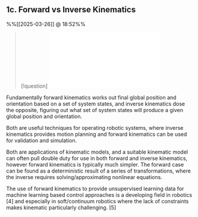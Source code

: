 
## 1c. Forward vs Inverse Kinematics
%%[[2025-03-26]] @ 18:52%%

> [!question] 
> ![1c. What are the differences between forward kinematics and inverse kinematics?](Questions.md#1c.%20What%20are%20the%20differences%20between%20forward%20kinematics%20and%20inverse%20kinematics?)

Fundamentally forward kinematics works out final global position and orientation based on a set of system states, and inverse kinematics dose the opposite, figuring out what set of system states will produce a given global position and orientation.

Both are useful techniques for operating robotic systems, where inverse kinematics provides motion planning and forward kinematics can be used for validation and simulation.

Both are applications of kinematic models, and a suitable kinematic model can often pull double duty for use in both forward and inverse kinematics, however forward kinematics is typically much simpler. The forward case can be found as a deterministic result of a series of transformations, where the inverse requires solving/approximating nonlinear equations. 

The use of forward kinematics to provide unsupervised learning data for machine learning based control approaches is a developing field in robotics [4] and especially in soft/continuum robotics where the lack of constraints makes kinematic particularly challenging. [5]
